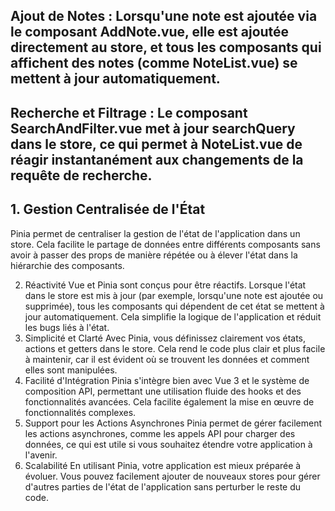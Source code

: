 

## Ajout de Notes : Lorsqu'une note est ajoutée via le composant AddNote.vue, elle est ajoutée directement au store, et tous les composants qui affichent des notes (comme NoteList.vue) se mettent à jour automatiquement.

## Recherche et Filtrage : Le composant SearchAndFilter.vue met à jour searchQuery dans le store, ce qui permet à NoteList.vue de réagir instantanément aux changements de la requête de recherche.



## 1. Gestion Centralisée de l'État
Pinia permet de centraliser la gestion de l'état de l'application dans un store. Cela facilite le partage de données entre différents composants sans avoir à passer des props de manière répétée ou à élever l'état dans la hiérarchie des composants.

2. Réactivité
Vue et Pinia sont conçus pour être réactifs. Lorsque l'état dans le store est mis à jour (par exemple, lorsqu'une note est ajoutée ou supprimée), tous les composants qui dépendent de cet état se mettent à jour automatiquement. Cela simplifie la logique de l'application et réduit les bugs liés à l'état.
3. Simplicité et Clarté
Avec Pinia, vous définissez clairement vos états, actions et getters dans le store. Cela rend le code plus clair et plus facile à maintenir, car il est évident où se trouvent les données et comment elles sont manipulées.
4. Facilité d'Intégration
Pinia s'intègre bien avec Vue 3 et le système de composition API, permettant une utilisation fluide des hooks et des fonctionnalités avancées. Cela facilite également la mise en œuvre de fonctionnalités complexes.
5. Support pour les Actions Asynchrones
Pinia permet de gérer facilement les actions asynchrones, comme les appels API pour charger des données, ce qui est utile si vous souhaitez étendre votre application à l'avenir.
6. Scalabilité
En utilisant Pinia, votre application est mieux préparée à évoluer. Vous pouvez facilement ajouter de nouveaux stores pour gérer d'autres parties de l'état de l'application sans perturber le reste du code.